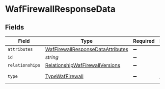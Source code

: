 # WafFirewallResponseData


## Fields

| Field                                                                                         | Type                                                                                          | Required                                                                                      | Description                                                                                   | Example                                                                                       |
| --------------------------------------------------------------------------------------------- | --------------------------------------------------------------------------------------------- | --------------------------------------------------------------------------------------------- | --------------------------------------------------------------------------------------------- | --------------------------------------------------------------------------------------------- |
| `attributes`                                                                                  | [WafFirewallResponseDataAttributes](../../models/shared/waffirewallresponsedataattributes.md) | :heavy_minus_sign:                                                                            | N/A                                                                                           |                                                                                               |
| `id`                                                                                          | *string*                                                                                      | :heavy_minus_sign:                                                                            | N/A                                                                                           | fW7g2uUGZzb2W9Euo4Mo0r                                                                        |
| `relationships`                                                                               | [RelationshipWafFirewallVersions](../../models/shared/relationshipwaffirewallversions.md)     | :heavy_minus_sign:                                                                            | N/A                                                                                           |                                                                                               |
| `type`                                                                                        | [TypeWafFirewall](../../models/shared/typewaffirewall.md)                                     | :heavy_minus_sign:                                                                            | Resource type.                                                                                |                                                                                               |